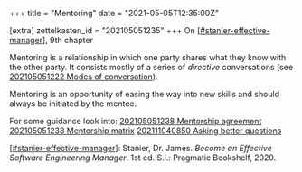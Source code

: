 +++
title = "Mentoring"
date = "2021-05-05T12:35:00Z"

[extra]
zettelkasten_id = "202105051235"
+++
On [[#stanier-effective-manager](/zettelkasten/tags/stanier-effective-manager)], 9th chapter

Mentoring is a relationship in which one party shares what they know with the other party. It consists mostly of a series of *directive* conversations (see [202105051222 Modes of conversation](/zettelkasten/202105051222-modes-of-conversation)).

Mentoring is an opportunity of easing the way into new skills and should always be initiated by the mentee.

For some guidance look into:
[202105051238 Mentorship agreement](/zettelkasten/202105051238-mentorship-agreement)
[202105051238 Mentorship matrix](/zettelkasten/202105051238-mentorship-matrix)
[202111040850 Asking better questions](/zettelkasten/202111040850-asking-better-questions)


[[#stanier-effective-manager](/zettelkasten/tags/stanier-effective-manager)]: Stanier, Dr. James. _Become an Effective Software Engineering Manager_. 1st ed. S.l.: Pragmatic Bookshelf, 2020.
